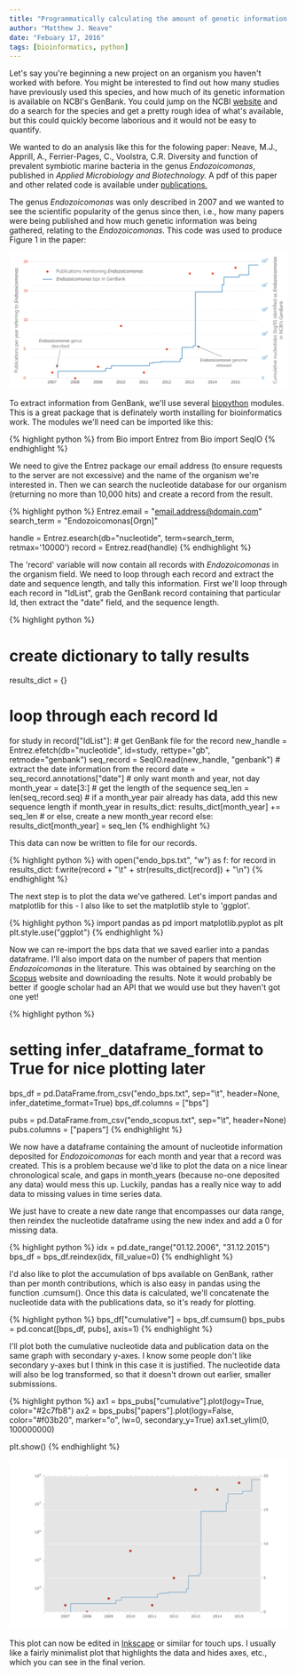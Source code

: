 ```yaml
---
title: "Programmatically calculating the amount of genetic information available in GenBank for a particular organism"
author: "Matthew J. Neave"
date: "Febuary 17, 2016"
tags: [bioinformatics, python]
---
```


Let's say you're beginning a new project on an organism you haven't worked with before. 
You might be interested to find out how many studies have previously used this species, and how much of its genetic information is available on NCBI's GenBank.
You could jump on the NCBI [website](http://blast.ncbi.nlm.nih.gov/Blast.cgi) and do a search for the species and get a pretty rough idea of what's available, but this could quickly become laborious and it would not be easy to quantify.

We wanted to do an analysis like this for the folowing paper: Neave, M.J., Apprill, A., Ferrier-Pages, C., Voolstra, C.R. Diversity and function of prevalent symbiotic marine bacteria in the genus <i>Endozoicomonas</i>, published in <i>Applied Microbiology and Biotechnology.</i>
A pdf of this paper and other related code is available under [publications.](../publications)

The genus <i>Endozoicomonas</i> was only described in 2007 and we wanted to see the scientific popularity of the genus since then, i.e., how many papers were being published and how much genetic information was being gathered, relating to the <i>Endozoicomonas</i>.
This code was used to produce Figure 1 in the paper:

![endo_ncbi](https://github.com/neavemj/neavemj.github.io/blob/master/_posts/endo_review/endo_data.png/?raw=true)

To extract information from GenBank, we'll use several [biopython](http://biopython.org/) modules. 
This is a great package that is definately worth installing for bioinformatics work. 
The modules we'll need can be imported like this:

{% highlight python %}
from Bio import Entrez
from Bio import SeqIO
{% endhighlight %} 

We need to give the Entrez package our email address (to ensure requests to the server are not excessive) and the name of the organism we're interested in. Then we can search the nucleotide database for our organism (returning no more than 10,000 hits) and create a record from the result.

{% highlight python %}
Entrez.email = "email.address@domain.com"
search_term = "Endozoicomonas[Orgn]"

handle = Entrez.esearch(db="nucleotide", term=search_term, retmax='10000')
record = Entrez.read(handle)
{% endhighlight %}

The 'record' variable will now contain all records with <i>Endozoicomonas</i> in the organism field. 
We need to loop through each record and extract the date and sequence length, and tally this information.
First we'll loop through each record in "IdList", grab the GenBank record containing that particular Id, then extract the "date" field, and the sequence length.

{% highlight python %}
# create dictionary to tally results
results_dict = {}

# loop through each record Id
for study in record["IdList"]:
    # get GenBank file for the record
    new_handle = Entrez.efetch(db="nucleotide", id=study, rettype="gb",
            retmode="genbank")
    seq_record = SeqIO.read(new_handle, "genbank")
    # extract the date information from the record
    date = seq_record.annotations["date"]
    # only want month and year, not day
    month_year = date[3:]
    # get the length of the sequence
    seq_len = len(seq_record.seq)
    # if a month_year pair already has data, add this new sequence length 
    if month_year in results_dict:
        results_dict[month_year] += seq_len
    # or else, create a new month_year record
    else:
        results_dict[month_year] = seq_len
{% endhighlight %}

This data can now be written to file for our records.

{% highlight python %}
with open("endo_bps.txt", "w") as f:
    for record in results_dict:
	f.write(record + "\t" + str(results_dict[record]) + "\n")
{% endhighlight %}

The next step is to plot the data we've gathered. 
Let's import pandas and matplotlib for this - I also like to set the matplotlib style to 'ggplot'.

{% highlight python %}
import pandas as pd
import matplotlib.pyplot as plt
plt.style.use("ggplot")
{% endhighlight %}

Now we can re-import the bps data that we saved earlier into a pandas dataframe.
I'll also import data on the number of papers that mention <i>Endozoicomonas</i> in the literature.
This was obtained by searching on the [Scopus](https://www.scopus.com/) website and downloading the results. 
Note it would probably be better if google scholar had an API that we would use but they haven't got one yet!

{% highlight python %}
# setting infer_dataframe_format to True for nice plotting later
bps_df = pd.DataFrame.from_csv("endo_bps.txt", sep="\t", header=None,
        infer_datetime_format=True)
bps_df.columns = ["bps"]

pubs = pd.DataFrame.from_csv("endo_scopus.txt", sep="\t", header=None)
pubs.columns = ["papers"]
{% endhighlight %}

We now have a dataframe containing the amount of nucleotide information deposited for <i>Endozoicomonas</i> for each month and year that a record was created. 
This is a problem because we'd like to plot the data on a nice linear chronological scale, and gaps in month_years (because no-one deposited any data) would mess this up.
Luckily, pandas has a really nice way to add data to missing values in time series data.

We just have to create a new date range that encompasses our data range, then reindex the nucleotide dataframe using the new index and add a 0 for missing data.

{% highlight python %}
idx = pd.date_range("01.12.2006", "31.12.2015")
bps_df = bps_df.reindex(idx, fill_value=0)
{% endhighlight %}

I'd also like to plot the accumulation of bps available on GenBank, rather than per month contributions, which is also easy in pandas using the function .cumsum().
Once this data is calculated, we'll concatenate the nucleotide data with the publications data, so it's ready for plotting. 

{% highlight python %}
bps_df["cumulative"] = bps_df.cumsum()
bps_pubs = pd.concat([bps_df, pubs], axis=1)
{% endhighlight %}

I'll plot both the cumulative nucleotide data and publication data on the same graph with secondary y-axes. 
I know some people don't like secondary y-axes but I think in this case it is justified.
The nucleotide data will also be log transformed, so that it doesn't drown out earlier, smaller submissions.

{% highlight python %}
ax1 = bps_pubs["cumulative"].plot(logy=True, color="#2c7fb8")
ax2 = bps_pubs["papers"].plot(logy=False, color="#f03b20", marker="o", lw=0, 
	secondary_y=True)
ax1.set_ylim(0, 100000000)

plt.show()
{% endhighlight %}

![endo_ncbi](https://github.com/neavemj/neavemj.github.io/blob/master/_posts/endo_review/endo_data_raw.png/?raw=true)

This plot can now be edited in [Inkscape](//inkscape.org) or similar for touch ups.
I usually like a fairly minimalist plot that highlights the data and hides axes, etc., which you can see in the final verion.


